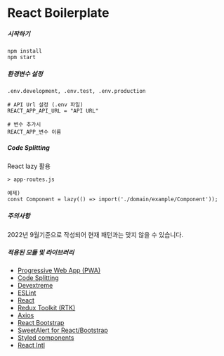 # React Boilerplate

##### 시작하기
```
npm install
npm start
```

##### 환경변수 설정
```
.env.development, .env.test, .env.production

# API Url 설정 (.env 파일)
REACT_APP_API_URL = "API URL"

# 변수 추가시 
REACT_APP_변수 이름
```

##### Code Splitting
React lazy 활용
```
> app-routes.js

예제)
const Component = lazy(() => import('./domain/example/Component'));
```

##### 주의사항
2022년 9월기준으로 작성되어 현재 패턴과는 맞지 않을 수 있습니다.


##### 적용된 모듈 및 라이브러리
- [Progressive Web App (PWA)](https://developer.mozilla.org/en-US/docs/Web/Progressive_web_apps)
- [Code Splitting](https://reactjs.org/docs/code-splitting.html)
- [Devextreme](https://js.devexpress.com/Documentation/Guide/React_Components/DevExtreme_React_Components/)
- [ESLint](https://eslint.org/)
- [React](https://reactjs.org/)
- [Redux Toolkit (RTK)](https://redux-toolkit.js.org/)
- [Axios](https://github.com/axios/axios)
- [React Bootstrap](https://react-bootstrap.github.io/)
- [SweetAlert for React/Bootstrap](http://djorg83.github.io/react-bootstrap-sweetalert/)
- [Styled components](https://github.com/styled-components/styled-components)
- [React Intl](https://github.com/formatjs/formatjs)
